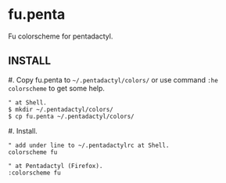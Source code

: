 fu.penta
========

Fu colorscheme for pentadactyl.

INSTALL
--------

#. Copy fu.penta to `~/.pentadactyl/colors/` or use command `:he colorscheme` to get some help.

	" at Shell.
	$ mkdir ~/.pentadactyl/colors/
	$ cp fu.penta ~/.pentadactyl/colors/

#. Install.

	" add under line to ~/.pentadactylrc at Shell.
	colorscheme fu

	" at Pentadactyl (Firefox).
	:colorscheme fu


